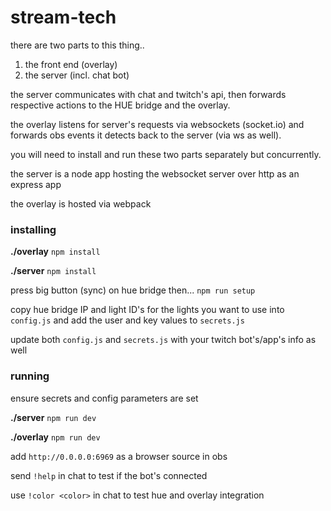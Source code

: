 # stream-tech


there are two parts to this thing..

1. the front end (overlay)
2. the server (incl. chat bot)

the server communicates with chat and twitch's api, then forwards respective actions to the HUE bridge and the overlay.

the overlay listens for server's requests via websockets (socket.io) and forwards obs events it detects back to the server (via ws as well).



you will need to install and run these two parts separately but concurrently.

the server is a node app hosting the websocket server over http as an express app

the overlay is hosted via webpack

### installing
**./overlay**
`npm install`

**./server**
`npm install`

press big button (sync) on hue bridge then...
`npm run setup`

copy hue bridge IP and light ID's for the lights you want to use into `config.js`
and add the user and key values to `secrets.js`

update both `config.js` and `secrets.js` with your twitch bot's/app's info as well

### running
ensure secrets and config parameters are set

**./server**
`npm run dev`

**./overlay**
`npm run dev`

add `http://0.0.0.0:6969` as a browser source in obs

send `!help` in chat to test if the bot's connected

use `!color <color>` in chat to test hue and overlay integration


